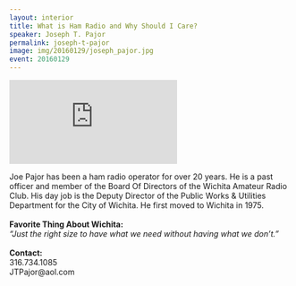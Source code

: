 ```yaml
---
layout: interior
title: What is Ham Radio and Why Should I Care?
speaker: Joseph T. Pajor
permalink: joseph-t-pajor
image: img/20160129/joseph_pajor.jpg
event: 20160129
---
```


<div class='embed-container'><iframe src='https://www.youtube.com/embed/oidCDpu4mwI' frameborder='0' allowfullscreen></iframe></div>

<section class="bg-dark" id="events">
  <div class="container text-center">
    <div class="col-lg-6 col-sm-8 col-lg-offset-3 col-sm-offset-2">
      <p>
        Joe Pajor has been a ham radio operator for over 20 years.  He is a past officer and member of the Board Of Directors of the Wichita Amateur Radio Club.  His day job is the Deputy Director of the Public Works & Utilities Department for the City of Wichita.  He first moved to Wichita in 1975.<br><br><strong>Favorite Thing About Wichita:</strong><br><i>“Just the right size to have what we need without having what we don’t.”</i><br><br><strong>Contact:</strong><br>316.734.1085<br>JTPajor@aol.com<br>
      </p>
    </div>
  </div>
</section>